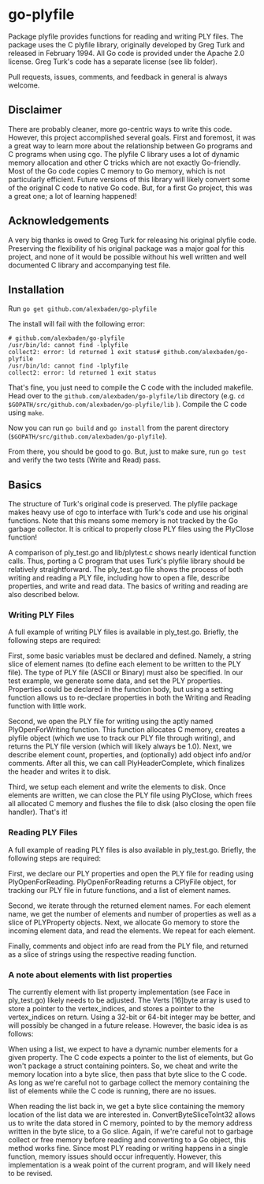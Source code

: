 # go-plyfile

Package plyfile provides functions for reading and writing PLY files. The package uses the C plyfile library, originally developed by Greg Turk and released in February 1994. All Go code is provided under the Apache 2.0 license. Greg Turk's code has a separate license (see lib folder).

Pull requests, issues, comments, and feedback in general is always welcome.

## Disclaimer

There are probably cleaner, more go-centric ways to write this code. However, this project accomplished several goals. First and foremost, it was a great way to learn more about the relationship between Go programs and C programs when using cgo. The plyfile C library uses a lot of dynamic memory allocation and other C tricks which are not exactly Go-friendly. Most of the Go code copies C memory to Go memory, which is not particularly efficient. Future versions of this library will likely convert some of the original C code to native Go code. But, for a first Go project, this was a great one; a lot of learning happened!

## Acknowledgements

A very big thanks is owed to Greg Turk for releasing his original plyfile code. Preserving the flexibility of his original package was a major goal for this project, and none of it would be possible without his well written and well documented C library and accompanying test file.

## Installation

Run `go get github.com/alexbaden/go-plyfile`

The install will fail with the following error:
```
# github.com/alexbaden/go-plyfile
/usr/bin/ld: cannot find -lplyfile
collect2: error: ld returned 1 exit status# github.com/alexbaden/go-plyfile
/usr/bin/ld: cannot find -lplyfile
collect2: error: ld returned 1 exit status
```

That's fine, you just need to compile the C code with the included makefile. Head over to the `github.com/alexbaden/go-plyfile/lib` directory (e.g. `cd $GOPATH/src/github.com/alexbaden/go-plyfile/lib` ). Compile the C code using `make`.

Now you can run `go build` and `go install` from the parent directory (`$GOPATH/src/github.com/alexbaden/go-plyfile`).

From there, you should be good to go. But, just to make sure, run `go test` and verify the two tests (Write and Read) pass. 

## Basics

The structure of Turk's original code is preserved. The plyfile package makes heavy use of cgo to interface with Turk's code and use his original functions. Note that this means some memory is not tracked by the Go garbage collector. It is critical to properly close PLY files using the PlyClose function!

A comparison of ply_test.go and lib/plytest.c shows nearly identical function calls. Thus, porting a C program that uses Turk's plyfile library should be relatively straightforward. The ply_test.go file shows the process of both writing and reading a PLY file, including how to open a file, describe properties, and write and read data. The basics of writing and reading are also described below.

### Writing PLY Files

A full example of writing PLY files is available in ply_test.go. Briefly, the following steps are required:

First, some basic variables must be declared and defined. Namely, a string slice of element names (to define each element to be written to the PLY file). The type of PLY file (ASCII or Binary) must also be specified. In our test example, we generate some data, and set the PLY properties. Properties could be declared in the function body, but using a setting function allows us to re-declare properties in both the Writing and Reading function with little work.

Second, we open the PLY file for writing using the aptly named PlyOpenForWriting function. This function allocates C memory, creates a plyfile object (which we use to track our PLY file through writing), and returns the PLY file version (which will likely always be 1.0). Next, we describe element count, properties, and (optionally) add object info and/or comments. After all this, we can call PlyHeaderComplete, which finalizes the header and writes it to disk.

Third, we setup each element and write the elements to disk. Once elements are written, we can close the PLY file using PlyClose, which frees all allocated C memory and flushes the file to disk (also closing the open file handler). That's it!

### Reading PLY Files

A full example of reading PLY files is also available in ply_test.go. Briefly, the following steps are required:

First, we declare our PLY properties and open the PLY file for reading using PlyOpenForReading. PlyOpenForReading returns a CPlyFile object, for tracking our PLY file in future functions, and a list of element names.

Second, we iterate through the returned element names. For each element name, we get the number of elements and number of properties as well as a slice of PLYProperty objects. Next, we allocate Go memory to store the incoming element data, and read the elements. We repeat for each element.

Finally, comments and object info are read from the PLY file, and returned as a slice of strings using the respective reading function.

### A note about elements with list properties

The currently element with list property implementation (see Face in ply_test.go) likely needs to be adjusted. The Verts [16]byte array is used to store a pointer to the vertex_indices, and stores a pointer to the vertex_indices on return. Using a 32-bit or 64-bit integer may be better, and will possibly be changed in a future release. However, the basic idea is as follows:

When using a list, we expect to have a dynamic number elements for a given property. The C code expects a pointer to the list of elements, but Go won't package a struct containing pointers. So, we cheat and write the memory location into a byte slice, then pass that byte slice to the C code. As long as we're careful not to garbage collect the memory containing the list of elements while the C code is running, there are no issues.

When reading the list back in, we get a byte slice containing the memory location of the list data we are interested in. ConvertByteSliceToInt32 allows us to write the data stored in C memory, pointed to by the memory address written in the byte slice, to a Go slice. Again, if we're careful not to garbage collect or free memory before reading and converting to a Go object, this method works fine. Since most PLY reading or writing happens in a single function, memory issues should occur infrequently. However, this implementation is a weak point of the current program, and will likely need to be revised.
